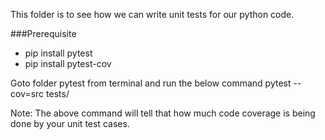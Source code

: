 This folder is to see how we can write unit tests for our python code.

###Prerequisite
- pip install pytest
- pip install pytest-cov

Goto folder pytest from terminal and run the below command
pytest --cov=src tests/

Note:
The above command will tell that how much code coverage is being done by your unit test cases.